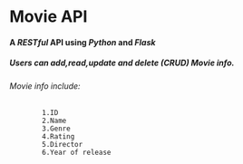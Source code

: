 # Movie API
#### A *RESTful* API using *Python* and *Flask*
##### Users can add,read,update and delete (*CRUD*) Movie info.
###### Movie info include:
            1.ID
            2.Name
            3.Genre
            4.Rating
            5.Director
            6.Year of release
